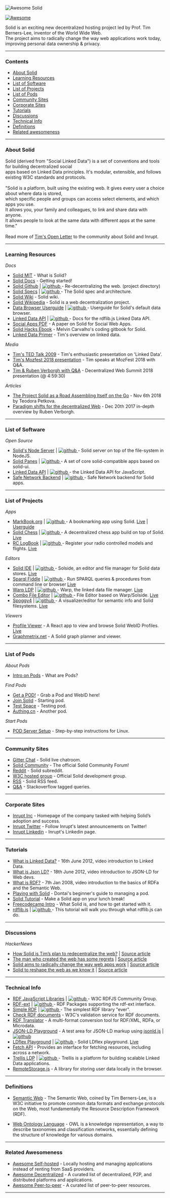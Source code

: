 
![Awesome Solid](/img/awesome.png?raw=true)

[![Awesome](https://cdn.rawgit.com/sindresorhus/awesome/d7305f38d29fed78fa85652e3a63e154dd8e8829/media/badge.svg)](https://github.com/sindresorhus/awesome)

Solid is an exciting new decentralized hosting project led by Prof. Tim Berners-Lee, inventor of the World Wide Web.
<br>The project aims to radically change the way web applications work today, improving personal data ownership & privacy.

--------------------

### Contents

- [About Solid](#about-solid)
- [Learning Resources](#learning-resources)
- [List of Software](#list-of-software)
- [List of Projects](#list-of-projects)
- [List of Pods](#list-of-pods)
- [Community Sites](#community-sites)
- [Corporate Sites](#corporate-sites)
- [Tutorials](#tutorials)
- [Discussions](#discussions)
- [Technical Info](#technical-info)
- [Definitions](#definitions)
- [Related awesomeness](#related-awesomeness)


--------------------

### About Solid

Solid (derived from "Social Linked Data") is a set of conventions and tools for building decentralized social
<br>apps based on Linked Data principles. It's modular, extensible, and follows existing W3C standards and protocols.
<br>
<br>"Solid is a platform, built using the existing web. It gives every user a choice about where data is stored,
<br>which specific people and groups can access select elements, and which apps you use.
<br>It allows you, your family and colleagues, to link and share data with anyone.
<br>It allows people to look at the same data with different apps at the same time."
<br>
<br>Read more of [Tim's Open Letter](https://www.inrupt.com/blog/one-small-step-for-the-web) to the community about Solid and Inrupt. 

--------------------

### Learning Resources

_Docs_

- [Solid MIT](https://solid.mit.edu/) - What is Solid?
- [Solid Docs](https://solid.inrupt.com/docs/getting-started) - Getting started!
- [Solid Github](https://github.com/solid/solid) | [![github](/img/github.svg) ](https://github.com/solid/solid) - Re-decentralizing the web. (project directory)
- [Solid Specs](https://github.com/solid/solid-spec) | [![github](/img/github.svg) ](https://github.com/solid/solid-spec) - The Solid spec and architecture.
- [Solid Wiki](https://www.w3.org/community/solid/wiki) - Solid wiki.
- [Solid Wikipedia](https://en.wikipedia.org/wiki/Solid_(web_decentralization_project)) - Solid is a web decentralization project.
- [Data Browser Userguide](https://github.com/solid/userguide) | [![github](/img/github.svg) ](https://github.com/solid/userguide) - Userguide for Solid's default data browser.
- [Linked Data API](http://linkeddata.github.io/rdflib.js/doc/) | [![github](/img/github.svg) ](https://github.com/linkeddata/rdflib.js) - Docs for the rdflib.js Linked Data API.
- [Social Apps PDF](http://crosscloud.org/2016/www-mansour-pdf.pdf) - A paper on Solid for Social Web Apps.
- [Solid Hacks Ebook](https://solid.gitbook.io/solid-hacks/) - Melvin Carvalho's coding gitbook for Solid.
- [Linked Data Primer](https://www.w3.org/DesignIssues/LinkedData.html) - Tim's overview on linked data.

_Media_

- [Tim's TED Talk 2009](https://www.ted.com/talks/tim_berners_lee_on_the_next_web) - Tim's enthusiastic presentation on 'Linked Data'.
- [Tim's Mozfest 2018 presentation](https://www.youtube.com/watch?v=elfSzMATcB4) - Tim speaks at MozFest 2018 with Q&A.
- [Tim & Ruben Verborgh with Q&A](https://www.youtube.com/watch?v=kW6e1GCpqpE&t=17970) - Decentralized Web Summit 2018 presentation (@ 4:59:30)

_Articles_

- [The Project Solid as a Road Assembling Itself on the Go](http://www.teodorapetkova.com/poiesis-of-relationships/the-project-solid-as-a-road-assembling-itself-on-the-go/) - Nov 6th 2018 by Teodora Petkova.
- [Paradigm shifts for the decentralized Web](https://ruben.verborgh.org/blog/2017/12/20/paradigm-shifts-for-the-decentralized-web/#users-become-owners-p-6) - Dec 20th 2017 in-depth overview by Ruben Verborgh.

--------------------

### List of Software

_Open Source_

- [Solid's Node Server](https://github.com/solid/node-solid-server) | [![github](/img/github.svg) ](https://github.com/solid/node-solid-server) - Solid server on top of the file-system in NodeJS.
- [Solid Panes](https://github.com/solid/solid-panes) | [![github](/img/github.svg) ](https://github.com/solid/solid-panes) - A set of core solid-compatible apps based on solid-ui.
- [Linked Data API](https://github.com/linkeddata/rdflib.js) | [![github](/img/github.svg) ](https://github.com/linkeddata/rdflib.js) - the Linked Data API for JavaScript. 
- [Safe Network Backend](https://github.com/theWebalyst/safenetwork-webapi) | [![github](/img/github.svg) ](https://github.com/theWebalyst/safenetwork-webapi) - Safe Network backend for Solid apps.

--------------------

### List of Projects

_Apps_

- [MarkBook.org](https://github.com/mark-book/markbook) | [![github](/img/github.svg) ](https://github.com/mark-book/markbook) - A bookmarking app using Solid. [Live](https://markbook.org/) | [Userguide](https://forum.solidproject.org/t/bookmarking-application/192)
- [Solid Chess](https://github.com/pheyvaer/solid-chess) | [![github](/img/github.svg) ](https://github.com/pheyvaer/solid-chess) - A decentralized chess app build on top of Solid. [Live](https://pheyvaer.github.io/solid-chess/)
- [RC LogBook](https://github.com/JornWildt/SolidRC) | [![github](/img/github.svg) ](https://github.com/JornWildt/SolidRC) - Register your radio controlled models and flights. [Live](https://solidrc.azurewebsites.net)

_Editors_

- [Solid IDE](https://github.com/jeff-zucker/solid-ide) | [![github](/img/github.svg) ](https://github.com/jeff-zucker/solid-ide) - Solside, an editor and file manager for Solid data stores. [Live](https://jeff-zucker.github.io/solid-ide/)
- [Sparql Fiddle](https://github.com/jeff-zucker/sparql-fiddle) | [![github](/img/github.svg) ](https://github.com/jeff-zucker/sparql-fiddle) - Run SPARQL queries & procedures from command line or browser [Live](https://jeff-zucker.github.io/sparql-fiddle/)
- [Warp LDP](https://github.com/linkeddata/warp) | [![github](/img/github.svg) ](https://github.com/linkeddata/warp) - Warp, the linked data file manager. [Live](https://linkeddata.github.io/warp/)
- [Combo File Editor](https://github.com/kustomzone/solid-editor) | [![github](/img/github.svg) ](https://github.com/kustomzone/solid-editor) - File Editor based on Warp/Solside. [Live](https://dredd.solid.community/public/)
- [Spoggy4](https://github.com/scenaristeur/spoggy4) | [![github](/img/github.svg) ](https://github.com/scenaristeur/spoggy4) - A visualizer/editor for semantic info and Solid filesystems. [Live](https://spoggy.herokuapp.com/)

_Viewers_

- [Profile Viewer](https://gitlab.com/angelo-v/solid-profile-viewer) - A React app to view and browse Solid WebID Profiles. [Live](https://profiles.veltens.org/)
- [Graphmetrix.net](https://graphmetrix.net/) - A Solid graph planner and viewer. 

--------------------

### List of Pods

_About Pods_

- [Intro on Pods](http://brian.becker.fyi/2018/10/07/pods-and-the-decentralization-of-our-social-network/) - What are Pods?

_Find Pods_

- [Get a POD!](https://solid.inrupt.com/get-a-solid-pod) - Grab a Pod and WebID here!
- [Join Solid](https://joinsolid.org/) - Starting pod.
- [Test Space](https://solidtest.space/) - Testing pod.
- [Authing.cn](https://solid.authing.cn/) - Another pod.

_Start Pods_

- [POD Server Setup](https://solidpodit.com/solid-pod-server-creation/) - Step-by-step instructions for Linux.

--------------------

### Community Sites

- [Gitter Chat](https://gitter.im/solid/chat) - Solid live chatroom.
- [Solid Community](https://forum.solidproject.org/) - The official Solid Community Forum!
- [Reddit](https://www.reddit.com/r/solid/) - Solid subreddit.
- [W3C hosted group](https://www.w3.org/community/solid/) - Official Solid development group.
- [RSS](http://www.w3.org/community/solid/feed/) - Solid RSS feed.
- [Q&A](https://stackoverflow.com/questions/tagged/solid) - Stackoverflow tagged queries.

--------------------

### Corporate Sites

- [Inrupt Inc](https://www.inrupt.com/) - Homepage of the company tasked with helping Solid’s adoption and success.
- [Inrupt Twitter](https://twitter.com/inrupt) - Follow Inrupt's latest announcements on Twitter!
- [Inrupt Linkedin](https://www.linkedin.com/company/inrupt-inc/) - Inrupt's Linkedin page.

--------------------

### Tutorials

- [What is Linked Data?](https://www.youtube.com/watch?v=4x_xzT5eF5Q) - 16th June 2012, video introduction to Linked Data.
- [What is Json LD?](https://www.youtube.com/watch?v=vioCbTo3C-4) - 18th June 2012, video introduction to JSON-LD for Web devs.
- [What is RDF?](https://www.youtube.com/watch?v=ldl0m-5zLz4) - 7th Jan 2008, video introduction to the basics of RDFa and the Semantic Web.
- [Playing with Solid](http://dontai.com/wp/2018/10/01/playing-with-solids-pod-documentation) - Dontai's beginner's guide to managing a pod.
- [Solid Tutorial](https://solid.inrupt.com/docs/app-on-your-lunch-break) - Make a Solid app on your lunch break!
- [Freecodecamp Intro](https://medium.freecodecamp.org/an-introduction-to-solid-tim-berners-lees-new-re-decentralized-web-25d6b78c523b) - What Solid is, and how to get started with it.
- [rdflib.js](https://github.com/solid/solid-tutorial-rdflib.js) | [![github](/img/github.svg) ](https://github.com/solid/solid-tutorial-rdflib.js) - This tutorial will walk you through what rdflib.js can do.

--------------------

### Discussions

_HackerNews_

- [How Solid is Tim’s plan to redecentralize the web?](https://news.ycombinator.com/item?id=18143517) | [Source article](https://medium.com/@shevski/how-solid-is-tims-plan-to-redecentralize-the-web-b163ba78e835)
- [The man who created the web has some regrets](https://news.ycombinator.com/item?id=17441820) | [Source article](https://www.vanityfair.com/news/2018/07/the-man-who-created-the-world-wide-web-has-some-regrets)
- [Solid aims to radically change the way web apps work](https://news.ycombinator.com/item?id=16355311) | [Source article](https://solid.mit.edu/)
- [Solid to reshape the web as we know it](https://news.ycombinator.com/item?id=18100895) | [Source article](https://solid.inrupt.com/)

--------------------

### Technical Info

- [RDF JavaScript Libraries](https://github.com/rdfjs) | [![github](/img/github.svg) ](https://github.com/rdfjs) - W3C RDFJS Community Group.
- [RDF-ext](https://github.com/rdf-ext) | [![github](/img/github.svg) ](https://github.com/rdf-ext) - RDF Packages supporting the rdf-ext interface.
- [Simple RDF](https://github.com/simplerdf) | [![github](/img/github.svg) ](https://github.com/simplerdf) - The simplest RDF library "ever".
- [Check RDF documents](https://www.w3.org/RDF/Validator/) - W3C's validation service for RDF documents.
- [RDF Translator](http://rdf-translator.appspot.com/) - A multi-format conversion tool for RDF/XML, RDFa, or Microdata.
- [JSON-LD Playground](https://json-ld.org/playground-dev/) - A test area for JSON-LD markup using [jsonld.js](https://github.com/digitalbazaar/jsonld.js) | [![github](/img/github.svg) ](https://github.com/digitalbazaar/jsonld.js) 
- [LDflex Playground](https://github.com/solid/ldflex-playground) | [![github](/img/github.svg) ](https://github.com/solid/ldflex-playground) - Solid LDflex playground. [Live](https://solid.github.io/ldflex-playground/)
- [Fetch API](https://developer.mozilla.org/en-US/docs/Web/API/Fetch_API) - Provides an interface for fetching resources, including across a network.
- [Trellis LDP](https://github.com/trellis-ldp/trellis) | [![github](/img/github.svg) ](https://github.com/trellis-ldp/trellis) - Trellis is a platform for building scalable Linked Data applications.
- [RemoteStorage.js](https://remotestoragejs.readthedocs.io/en/latest/index.html) - A library for storing user data locally in the browser.

--------------------

### Definitions

- [Semantic Web](https://en.wikipedia.org/wiki/Semantic_Web) - The Semantic Web, coined by Tim Berners-Lee, is a W3C initiative to promote common
 data formats and exchange protocols on the Web, most fundamentally the Resource Description Framework (RDF).

- [Web Ontology Language](https://en.wikipedia.org/wiki/Web_Ontology_Language) - OWL is a knowledge representation, a way to describe taxonomies
 and classification networks, essentially defining the structure of knowledge for various domains.

--------------------

### Related Awesomeness

- [Awesome Self-hosted](https://github.com/Kickball/awesome-selfhosted) - Locally hosting and managing applications instead of renting from SaaS providers.
- [Awesome Decentralized](https://github.com/steve-vincent/awesome-decentralized) - A curated list of decentralized, P2P, and distributed platforms and applications.
- [Awesome Peer-to-peer](https://github.com/kgryte/awesome-peer-to-peer) - A curated list of peer-to-peer resources.

--------------------
